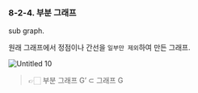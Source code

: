 ### 8-2-4. 부분 그래프



sub graph.

원래 그래프에서 정점이나 간선을 `일부만 제외`하여 만든 그래프.

![Untitled 10](https://user-images.githubusercontent.com/80656733/152335522-3ae33f19-2e26-4926-8807-f66796d07ea6.png)


> 👉🏻 부분 그래프 G’ ⊂ 그래프 G